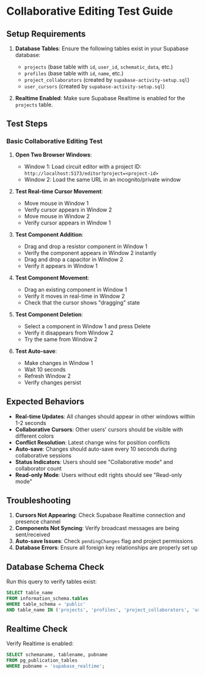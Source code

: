 # Collaborative Editing Test Guide

## Setup Requirements

1. **Database Tables**: Ensure the following tables exist in your Supabase database:
   - `projects` (base table with `id`, `user_id`, `schematic_data`, etc.)
   - `profiles` (base table with `id`, `name`, etc.)
   - `project_collaborators` (created by `supabase-activity-setup.sql`)
   - `user_cursors` (created by `supabase-activity-setup.sql`)

2. **Realtime Enabled**: Make sure Supabase Realtime is enabled for the `projects` table.

## Test Steps

### Basic Collaborative Editing Test

1. **Open Two Browser Windows**:
   - Window 1: Load circuit editor with a project ID: `http://localhost:5173/editor?project=<project-id>`
   - Window 2: Load the same URL in an incognito/private window

2. **Test Real-time Cursor Movement**:
   - Move mouse in Window 1
   - Verify cursor appears in Window 2
   - Move mouse in Window 2
   - Verify cursor appears in Window 1

3. **Test Component Addition**:
   - Drag and drop a resistor component in Window 1
   - Verify the component appears in Window 2 instantly
   - Drag and drop a capacitor in Window 2
   - Verify it appears in Window 1

4. **Test Component Movement**:
   - Drag an existing component in Window 1
   - Verify it moves in real-time in Window 2
   - Check that the cursor shows "dragging" state

5. **Test Component Deletion**:
   - Select a component in Window 1 and press Delete
   - Verify it disappears from Window 2
   - Try the same from Window 2

6. **Test Auto-save**:
   - Make changes in Window 1
   - Wait 10 seconds
   - Refresh Window 2
   - Verify changes persist

## Expected Behaviors

- **Real-time Updates**: All changes should appear in other windows within 1-2 seconds
- **Collaborative Cursors**: Other users' cursors should be visible with different colors
- **Conflict Resolution**: Latest change wins for position conflicts
- **Auto-save**: Changes should auto-save every 10 seconds during collaborative sessions
- **Status Indicators**: Users should see "Collaborative mode" and collaborator count
- **Read-only Mode**: Users without edit rights should see "Read-only mode"

## Troubleshooting

1. **Cursors Not Appearing**: Check Supabase Realtime connection and presence channel
2. **Components Not Syncing**: Verify broadcast messages are being sent/received
3. **Auto-save Issues**: Check `pendingChanges` flag and project permissions
4. **Database Errors**: Ensure all foreign key relationships are properly set up

## Database Schema Check

Run this query to verify tables exist:
```sql
SELECT table_name 
FROM information_schema.tables 
WHERE table_schema = 'public' 
AND table_name IN ('projects', 'profiles', 'project_collaborators', 'user_cursors');
```

## Realtime Check

Verify Realtime is enabled:
```sql
SELECT schemaname, tablename, pubname 
FROM pg_publication_tables 
WHERE pubname = 'supabase_realtime';
```

